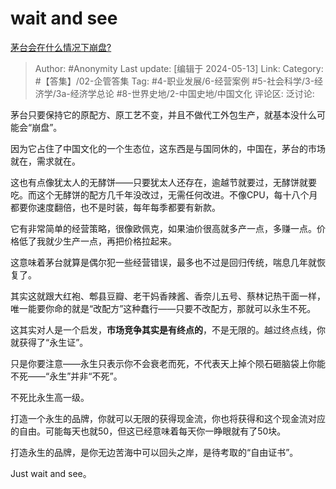 # wait and see
[茅台会在什么情况下崩盘?](https://www.zhihu.com/question/348553732/answer/3496332356)

> Author: #Anonymity
> Last update: [编辑于 2024-05-13]
> Link:
> Category: #【答集】/02-企管答集 
> Tag: #4-职业发展/6-经营案例 #5-社会科学/3-经济学/3a-经济学总论 #8-世界史地/2-中国史地/中国文化 
> 评论区:
> 泛讨论:

茅台只要保持它的原配方、原工艺不变，并且不做代工外包生产，就基本没什么可能会“崩盘”。

因为它占住了中国文化的一个生态位，这东西是与国同休的，中国在，茅台的市场就在，需求就在。

这也有点像犹太人的无酵饼——只要犹太人还存在，逾越节就要过，无酵饼就要吃。而这个无酵饼的配方几千年没改过，无需任何改进。不像CPU，每十八个月都要你速度翻倍，也不是时装，每年每季都要有新款。

它有非常简单的经营策略，很像欧佩克，如果油价很高就多产一点，多赚一点。价格低了我就少生产一点，再把价格拉起来。

这意味着茅台就算是偶尔犯一些经营错误，最多也不过是回归传统，喘息几年就恢复了。

其实这就跟大红袍、郫县豆瓣、老干妈香辣酱、香奈儿五号、蔡林记热干面一样，唯一能要你命的就是“改配方”这种蠢行——只要不改配方，那就可以永生不死。

这其实对人是一个启发，**市场竞争其实是有终点的**，不是无限的。越过终点线，你就获得了“永生证”。

只是你要注意——永生只表示你不会衰老而死，不代表天上掉个陨石砸脑袋上你能不死——“永生”并非“不死”。

不死比永生高一级。

打造一个永生的品牌，你就可以无限的获得现金流，你也将获得和这个现金流对应的自由。可能每天也就50，但这已经意味着每天你一睁眼就有了50块。

打造永生的品牌，是你无边苦海中可以回头之岸，是待考取的“自由证书”。

Just wait and see。